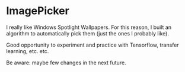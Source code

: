 # ImagePicker

I really like Windows Spotlight Wallpapers. For this reason, I built an algorithm to automatically pick them (just the ones I probably like). 

Good opportunity to experiment and practice with Tensorflow, transfer learning, etc. etc. 

Be aware: maybe few changes in the next future.
